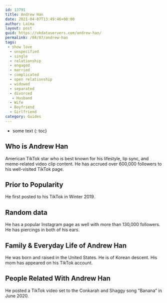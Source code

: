 ```yaml
---
id: 13791
title: Andrew Han
date: 2021-04-07T13:49:46+00:00
author: Laima
layout: post
guid: https://ukdataservers.com/andrew-han/
permalink: /04/07/andrew-han
tags:
 - show love
  - unspecified
  - single
  - relationship
  - engaged
  - married
  - complicated
  - open relationship
  - widowed
  - separated
  - divorced
   - Husband
  - Wife
  - Boyfriend
  - Girlfriend
category: Guides
---
```


* some text
{: toc}


## Who is Andrew Han
                  
                  
                  
American TikTok star who is best known for his lifestyle, lip sync, and meme-related video clip content. He has accrued over 600,000 followers to his well-visited TikTok page.
                  
              
            
              
            
                
                
                
## Prior to Popularity
                  
                  
                  
He first posted to his TikTok in Winter 2019.
                  
              
            
              
            
                
                
                
## Random data
                  
                  
                  
He has a popular Instagram page as well with more than 130,000 followers. He has piercings in both of his ears. 
                  
              
            
              
            
                
                
                
## Family & Everyday Life of Andrew Han
                  
                  
                  
He was born and raised in the United States. He is of Korean descent. His mom has appeared on his TikTok account.
                  
              
            
              
            
                
                
                
## People Related With Andrew Han
                  
                  
                  
He posted a TikTok video set to the Conkarah and Shaggy song &#8220;Banana&#8221; in June 2020.
                  
              
            
              
            
                
              
            
              
              
            
            
              
            
          
          
          